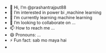 - 👋 Hi, I’m @prashantrajput88
- 👀 I’m interested in power bi ,machine learning
- 🌱 I’m currently learning machine learning
- 💞️ I’m looking to collaborate on ...
- 📫 How to reach me ...
- 😄 Pronouns: ...
- ⚡ Fun fact:  sab mo maya hai
- 

<!---
prashantrajput88/prashantrajput88 is a ✨ special ✨ repository because its `README.md` (this file) appears on your GitHub profile.
You can click the Preview link to take a look at your changes.
--->
